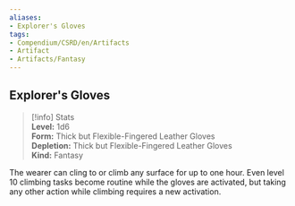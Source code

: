 ```yaml
---
aliases:
- Explorer's Gloves
tags:
- Compendium/CSRD/en/Artifacts
- Artifact
- Artifacts/Fantasy
---
```


  
## Explorer's Gloves  
>[!info] Stats  
> **Level:** 1d6  
> **Form:** Thick but Flexible-Fingered Leather Gloves  
> **Depletion:** Thick but Flexible-Fingered Leather Gloves  
> **Kind:** Fantasy
  
The wearer can cling to or climb any surface for up to one hour. Even level 10 climbing tasks become routine while the gloves are activated, but taking any other action while climbing requires a new activation.